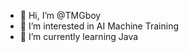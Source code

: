 - 👋 Hi, I’m @TMGboy
- 👀 I’m interested in AI Machine Training
- 🌱 I’m currently learning Java

<!---
TMGboy/TMGboy is a ✨ special ✨ repository because its `README.md` (this file) appears on your GitHub profile.
You can click the Preview link to take a look at your changes.
--->
